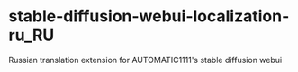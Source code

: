 # stable-diffusion-webui-localization-ru_RU
 Russian translation extension for AUTOMATIC1111's stable diffusion webui
